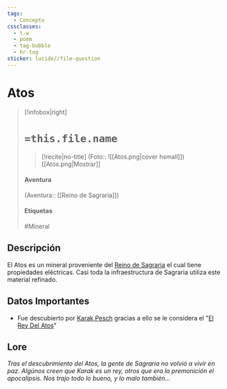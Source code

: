 ```yaml
---
tags:
  - Concepto
cssclasses:
  - t-w
  - poem
  - tag-bubble
  - hr-tog
sticker: lucide//file-question
---
```

<!--ATENCIÓN: Deberás usar el plugin "Dataview" para poder utilizar esta plantilla. Haz caso a los comentarios que vayas viendo por la hoja-->

# Atos

>[!infobox|right]
># `=this.file.name` <!--No toques esto, cambia con el titulo de la nota-->
>>[!recite|no-title]
>>(Foto:: ![[Atos.png|cover hsmall]]) <!--Edita la foto-->
>>[[Atos.png|Mostrar]] <!--Edita esto, muestra la foto en grande-->
>
>#### Aventura
><!--Edita el enlace de la aventura-->
>(Aventura:: [[Reino de Sagraria]])
>
>#### Etiquetas
><!--Añade etiquetas poniendo #-->
> #Mineral

## Descripción
El Atos es un mineral proveniente del [Reino de Sagraria](app://obsidian.md/D&D%20Base%20de%20Datos/Reino%20de%20Sagraria/Reino%20de%20Sagraria) el cual tiene propiedades eléctricas. Casi toda la infraestructura de Sagraria utiliza este material refinado.

## Datos Importantes
* Fue descubierto por [Karak Pesch](app://obsidian.md/Karak%20Pesch) gracias a ello se le considera el "[El Rey Del Atos](app://obsidian.md/Karak%20Pesch)"


## Lore
*Tras el descubrimiento del Atos, la gente de Sagraria no volvió a vivir en paz. Algúnos creen que Karak es un rey, otros que era la premonición el apocalipsis. Nos trajo todo lo bueno, y lo malo también...* 
